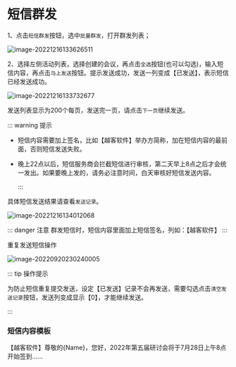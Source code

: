 # 短信群发

1、点击`短信群发`按钮，选中`批量群发`，打开群发列表；

![image-20221216133626511](https://vuepressdocs.oss-cn-hangzhou.aliyuncs.com/docsimages/202212161336570.png)

2、选择左侧活动列表，选择创建的会议，再点击`全选`按钮(也可以勾选)，输入短信内容，再点击`马上发送`按钮。提示发送成功，发送一列变成【已发送】，表示短信已经发送成功。

![image-20221216133732677](https://vuepressdocs.oss-cn-hangzhou.aliyuncs.com/docsimages/202212161337739.png)

发送列表显示为200个每页，发送完一页，请点击`下一页`继续发送。

::: warning 提示
* 短信内容需要加上签名，比如【越客软件】举办方简称，加在短信内容的最前面，否则短信发送失败。

* 晚上22点以后，短信服务商会拦截短信进行审核，第二天早上8点之后才会统一发出。如果要晚上发的，请务必注意时间，白天审核好短信发送内容。

  :::

具体短信发送结果请查看`发送记录`。

![image-20221216134012068](https://vuepressdocs.oss-cn-hangzhou.aliyuncs.com/docsimages/202212161340117.png)

::: danger 注意
群发短信时，短信内容里面加上短信签名，列如：【越客软件】
:::

重复发送短信操作

![image-20220920230240005](https://vuepressdocs.oss-cn-hangzhou.aliyuncs.com/docsimages/202209202302101.png)

::: tip 操作提示

为防止短信重复提交发送，设定【已发送】记录不会再发送，需要勾选点击`清空发送记录`按钮，发送列变成显示【0】，才能继续发送。

:::

### 短信内容模板

【越客软件】尊敬的{Name}，您好，2022年第五届研讨会将于7月28日上午8点开始签到......

